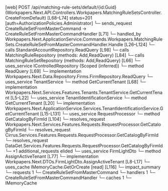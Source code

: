 [web] POST /api/matching-rule-sets/default/{id:Guid}  (Workpapers.Next.API.Controllers.Workpapers.MatchingRuleSetsController.CreateFromDefault)  [L68–L74] status=201 [auth=AuthorizationPolicies.Administrator]
  └─ sends_request CreateRuleSetFromMasterCommand -> CreateRuleSetFromMasterCommandHandler [L71]
    └─ handled_by Workpapers.Next.ApplicationService.Commands.Workpapers.MatchingRuleSets.CreateRuleSetFromMasterCommandHandler.Handle [L26–L124]
      └─ calls StandardAccountRepository.ReadQuery [L98]
      └─ calls MatchingRuleRepository (methods: Add,ReadQuery) [L84]
      └─ calls MatchingRuleSetRepository (methods: Add,ReadQuery) [L66]
      └─ uses_service IControlledRepository<Firm> (Scoped (inferred))
        └─ method ReadQuery [L69]
          └─ implementation Workpapers.Next.Data.Repository.Firms.FirmRepository.ReadQuery
      └─ uses_service TenantService
        └─ method GetCurrentTenant [L68]
          └─ implementation Workpapers.Next.Services.Features.Tenants.TenantService.GetCurrentTenant [L5-L22]
            └─ uses_service TenantIdentificationService
              └─ method GetCurrentTenant [L20]
                └─ implementation Workpapers.Next.ApplicationService.Services.TenantIdentificationService.GetCurrentTenant [L15-L131]
                  └─ uses_service RequestProcessor
                    └─ method GetCatalogByFirmId [L104]
                      └─ resolves_request Workpapers.Next.Services.Features.Requests.RequestProcessor.GetCatalogByFirmId
                      └─ resolves_request Cirrus.Services.Features.Requests.RequestProcessor.GetCatalogByFirmId
                      └─ resolves_request DataGet.Services.Features.Requests.RequestProcessor.GetCatalogByFirmId
                      └─ +1 additional_requests elided
                  └─ uses_service FirmLightDto
                    └─ method AssignActiveTenant [L77]
                      └─ implementation Workpapers.Next.DTOs.FirmLightDto.AssignActiveTenant [L8-L17]
                  └─ uses_cache IMemoryCache.GetOrCreate [read] [L116]
  └─ impact_summary
    └─ requests 1
      └─ CreateRuleSetFromMasterCommand
    └─ handlers 1
      └─ CreateRuleSetFromMasterCommandHandler
    └─ caches 1
      └─ IMemoryCache

